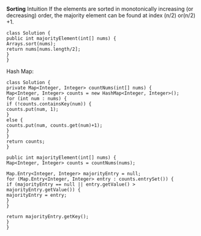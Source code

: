 **Sorting**
Intuition
If the elements are sorted in monotonically increasing (or decreasing) order, the majority element can be found at index (n/2) or(n/2) +1.
```
class Solution {
public int majorityElement(int[] nums) {
Arrays.sort(nums);
return nums[nums.length/2];
}
}
```
Hash Map:
```
class Solution {
private Map<Integer, Integer> countNums(int[] nums) {
Map<Integer, Integer> counts = new HashMap<Integer, Integer>();
for (int num : nums) {
if (!counts.containsKey(num)) {
counts.put(num, 1);
}
else {
counts.put(num, counts.get(num)+1);
}
}
return counts;
}
​
public int majorityElement(int[] nums) {
Map<Integer, Integer> counts = countNums(nums);
​
Map.Entry<Integer, Integer> majorityEntry = null;
for (Map.Entry<Integer, Integer> entry : counts.entrySet()) {
if (majorityEntry == null || entry.getValue() > majorityEntry.getValue()) {
majorityEntry = entry;
}
}
​
return majorityEntry.getKey();
}
}
```